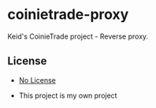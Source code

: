 # coinietrade-proxy

Keid's CoinieTrade project - Reverse proxy.

## License

* [No License](https://choosealicense.com/no-permission/)

* This project is my own project
